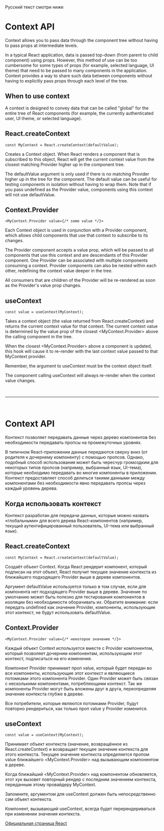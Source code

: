Русский текст смотри ниже

# Context API

Context allows you to pass data through the component tree without having to pass props at intermediate levels.

In a typical React application, data is passed top-down (from parent to child component) using props. However, this method of use can be too cumbersome for some types of props (for example, selected language, UI theme) that need to be passed to many components in the application. Context provides a way to share such data between components without having to explicitly pass props through each level of the tree.

## When to use context

A context is designed to convey data that can be called "global" for the entire tree of React components (for example, the currently authenticated user, UI theme, or selected language).

## React.createContext

```
const MyContext = React.createContext(defaultValue);
```

Creates a Context object. When React renders a component that is subscribed to this object, React will get the current context value from the closest matching Provider higher up in the component tree.

The defaultValue argument is only used if there is no matching Provider higher up in the tree for the component. The default value can be useful for testing components in isolation without having to wrap them. Note that if you pass undefined as the Provider value, components using this context will not use defaultValue.

## Context.Provider

```
<MyContext.Provider value={/* some value */}>
```

Each Context object is used in conjunction with a Provider component, which allows child components that use that context to subscribe to its changes.

The Provider component accepts a value prop, which will be passed to all components that use this context and are descendants of this Provider component. One Provider can be associated with multiple components consuming a context. Provider components can also be nested within each other, redefining the context value deeper in the tree.

All consumers that are children of the Provider will be re-rendered as soon as the Provider's value prop changes.

## useContext

```
const value = useContext(MyContext);
```

Takes a context object (the value returned from React.createContext) and returns the current context value for that context. The current context value is determined by the value prop of the closest <MyContext.Provider> above the calling component in the tree.

When the closest <MyContext.Provider> above a component is updated, this hook will cause it to re-render with the last context value passed to that MyContext provider.

Remember, the argument to useContext must be the context object itself.

The component calling useContext will always re-render when the context value changes.


<br/><hr/><br/>


# Context API

Контекст позволяет передавать данные через дерево компонентов без необходимости передавать пропсы на промежуточных уровнях.

В типичном React-приложении данные передаются сверху вниз (от родителя к дочернему компоненту) с помощью пропсов. Однако, подобный способ использования может быть чересчур громоздким для некоторых типов пропсов (например, выбранный язык, UI-тема), которые необходимо передавать во многие компоненты в приложении. Контекст предоставляет способ делиться такими данными между компонентами без необходимости явно передавать пропсы через каждый уровень дерева.

## Когда использовать контекст

Контекст разработан для передачи данных, которые можно назвать «глобальными» для всего дерева React-компонентов (например, текущий аутентифицированный пользователь, UI-тема или выбранный язык). 

## React.createContext

```
const MyContext = React.createContext(defaultValue);
```

Создаёт объект Context. Когда React рендерит компонент, который подписан на этот объект, React получит текущее значение контекста из ближайшего подходящего Provider выше в дереве компонентов.

Аргумент defaultValue используется только в том случае, если для компонента нет подходящего Provider выше в дереве. Значение по умолчанию может быть полезно для тестирования компонентов в изоляции без необходимости оборачивать их. Обратите внимание: если передать undefined как значение Provider, компоненты, использующие этот контекст, не будут использовать defaultValue.

## Context.Provider

```
<MyContext.Provider value={/* некоторое значение */}>
```

Каждый объект Context используется вместе с Provider компонентом, который позволяет дочерним компонентам, использующим этот контекст, подписаться на его изменения.

Компонент Provider принимает проп value, который будет передан во все компоненты, использующие этот контекст и являющиеся потомками этого компонента Provider. Один Provider может быть связан с несколькими компонентами, потребляющими контекст. Так же компоненты Provider могут быть вложены друг в друга, переопределяя значение контекста глубже в дереве.

Все потребители, которые являются потомками Provider, будут повторно рендериться, как только проп value у Provider изменится. 

## useContext

```
const value = useContext(MyContext);
```

Принимает объект контекста (значение, возвращённое из React.createContext) и возвращает текущее значение контекста для этого контекста. Текущее значение контекста определяется пропом value ближайшего <MyContext.Provider> над вызывающим компонентом в дереве.

Когда ближайший <MyContext.Provider> над компонентом обновляется, этот хук вызовет повторный рендер с последним значением контекста, переданным этому провайдеру MyContext.

Запомните, аргументом для useContext должен быть непосредственно сам объект контекста.

Компонент, вызывающий useContext, всегда будет перерендериваться при изменении значения контекста. 



<a href="https://react.dev/" target="_blank">Официальная страница React</a>